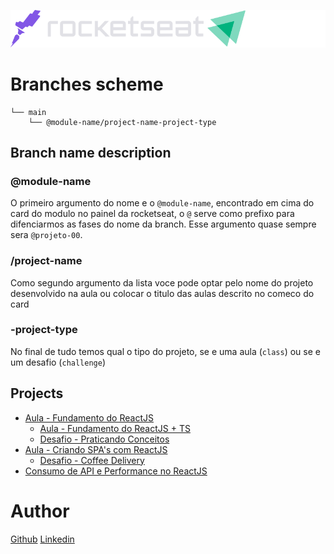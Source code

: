 <p align="center" style={{margin: '10px 0'}}>
    <a href="https://www.rocketseat.com.br/ignite">
        <img src="./assets/images/RocketIgnite.svg" />
    </a>
</p>

# Branches scheme

```
└── main
    └── @module-name/project-name-project-type
```

## Branch name description


### @module-name
O primeiro argumento do nome e o `@module-name`, encontrado em cima do card do modulo no painel da rocketseat, o `@` serve como prefixo para difenciarmos as fases do nome da branch. Esse argumento quase sempre sera `@projeto-00`.

### /project-name
Como segundo argumento da lista voce pode optar pelo nome do projeto desenvolvido na aula ou colocar o titulo das aulas descrito no comeco do card

### -project-type
No final de tudo temos qual o tipo do projeto, se e uma aula (`class`) ou se e um desafio (`challenge`)

## Projects

* [Aula - Fundamento do ReactJS](https://github.com/felipeandrealves/Ignite-2023-ReactJs/tree/%40projeto-01/fundamentos-do-reactjs-class)
  * [Aula - Fundamento do ReactJS + TS](https://github.com/felipeandrealves/Ignite-2023-ReactJs/tree/%40projeto-01/fundamentos-do-reactjs-ts-class)
  * [Desafio - Praticando Conceitos](https://github.com/felipeandrealves/Ignite-2023-ReactJs/tree/%40projeto-01/praticando-conceitos-challenge)
* [Aula - Criando SPA's com ReactJS](https://github.com/felipeandrealves/Ignite-2023-ReactJs/tree/%40projeto-02/criando-spas-com-reactjs-class)
  * [Desafio - Coffee Delivery](https://github.com/felipeandrealves/Ignite-2023-ReactJs/tree/%40projeto-02/coffee-delivery-challenge)
* [Consumo de API e Performance no ReactJS](https://github.com/felipeandrealves/Ignite-2023-ReactJs/tree/%40projeto-03/consumo-de-API-e-performance-no-reactjs-class)

# Author

[Github](https://github.com/felipeandrealves)
[Linkedin](https://www.linkedin.com/in/felipe-andre-alves-a278701a0/)
